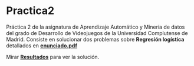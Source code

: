 # Practica2
Práctica 2 de la asignatura de Aprendizaje Automático y Minería de datos del grado de Desarrollo de Videojuegos de la Universidad Complutense de Madrid. Consiste en solucionar dos problemas sobre **Regresión logística** detallados en [**enunciado.pdf**](https://github.com/Aprendizaje-Automatico-2021/Practica2/blob/main/enunciadoP2.pdf)

Mirar [**Resultados**](https://github.com/Aprendizaje-Automatico-2021/Practica2/blob/main/results/resultados.pdf) para ver la solución. 